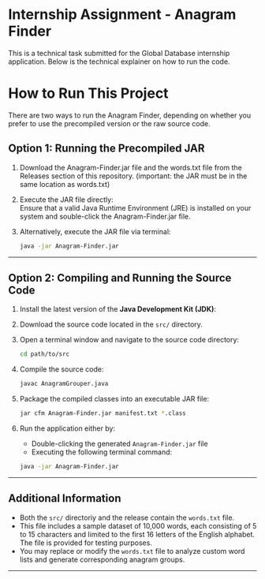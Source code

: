 # Internship Assignment - Anagram Finder

This is a technical task submitted for the Global Database internship application. Below is the technical explainer on how to run the code.

# How to Run This Project

There are two ways to run the Anagram Finder, depending on whether you prefer to use the precompiled version or the raw source code.

## Option 1: Running the Precompiled JAR

1. Download the Anagram-Finder.jar file and the words.txt file from the Releases section of this repository.
   (important: the JAR must be in the same location as words.txt)

3. Execute the JAR file directly:  
   Ensure that a valid Java Runtime Environment (JRE) is installed on your system and souble-click the Anagram-Finder.jar file.

4. Alternatively, execute the JAR file via terminal:

   ```bash
   java -jar Anagram-Finder.jar
   ```

---

## Option 2: Compiling and Running the Source Code

1. Install the latest version of the **Java Development Kit (JDK)**:  

2. Download the source code located in the `src/` directory.

3. Open a terminal window and navigate to the source code directory:

   ```bash
   cd path/to/src
   ```

4. Compile the source code:

   ```bash
   javac AnagramGrouper.java
   ```

5. Package the compiled classes into an executable JAR file:

   ```bash
   jar cfm Anagram-Finder.jar manifest.txt *.class
   ```

6. Run the application either by:
   - Double-clicking the generated `Anagram-Finder.jar` file
   - Executing the following terminal command:

   ```bash
   java -jar Anagram-Finder.jar
   ```

---

## Additional Information

- Both the `src/` directoriy and the release contain the `words.txt` file.
- This file includes a sample dataset of 10,000 words, each consisting of 5 to 15 characters and limited to the first 16 letters of the English alphabet. The file is provided for testing purposes.
- You may replace or modify the `words.txt` file to analyze custom word lists and generate corresponding anagram groups.

---
